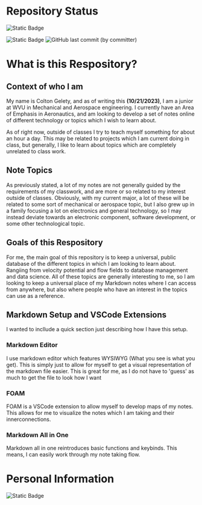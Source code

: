 # Repository Status
![Static Badge](https://img.shields.io/badge/Markdown-000000?style=for-the-badge&logo=markdown&logoColor=white)

![Static Badge](https://img.shields.io/badge/Current%20Note%20Focus-JAVA%2fROBLOX_LUA%2fWeb--Dev-blue)
![GitHub last commit (by committer)](https://img.shields.io/github/last-commit/CGelet/Self-Teaching-Notes?label=Last%20Commit)




# What is this Respository?
## Context of who I am 
My name is Colton Gelety, and as of writing this <b>(10/21/2023)</b>, I am a junior at WVU in Mechanical and Aerospace engineering. I currently have an Area of Emphasis in Aeronautics, and am looking to develop a set of notes online of different technology or topics which I wish to learn about.

As of right now, outside of classes I try to teach myself something for about an hour a day. This may be related to projects which I am current doing in class, but generally, I like to learn about topics which are completely unrelated to class work. 

## Note Topics
As previously stated, a lot of my notes are not generally guided by the requirements of my classwork, and are more or so related to my interest outside of classes. Obviously, with my current major, a lot of these will be related to some sort of mechanical or aerospace topic, but I also grew up in a family focusing a lot on electronics and general technology, so I may instead deviate towards an electronic component, software development, or some other technological topic.

## Goals of this Respository
For me, the main goal of this repository is to keep a universal, public database of the different topics in which I am looking to learn about. Rangiing from velocity potential and flow fields to database management and data science. All of these topics are generally interesting to me, so I am looking to keep a universal place of my Markdown notes where I can access from anywhere, but also where people who have an interest in the topics can use as a reference.

## Markdown Setup and VSCode Extensions
I wanted to incllude a quick section just describing how I have this setup. 

### Markdown Editor 
I use markdown editor which features WYSIWYG (What you see is what you get). This is simply just to allow for myself to get a visual representation of the markdown file easier. This is great for me, as I do not have to 'guess' as much to get the file to look how I want

### FOAM
FOAM is a VSCode extension to allow myself to develop maps of my notes. This allows for me to visualize the notes which I am taking and their innerconnections.

### Markdown All in One
Markdown all in one reintroduces basic functions and keybinds. This means, I can easily work through my note taking flow.


# Personal Information
![Static Badge](https://img.shields.io/badge/Development%20in%20Progress-darkred)
